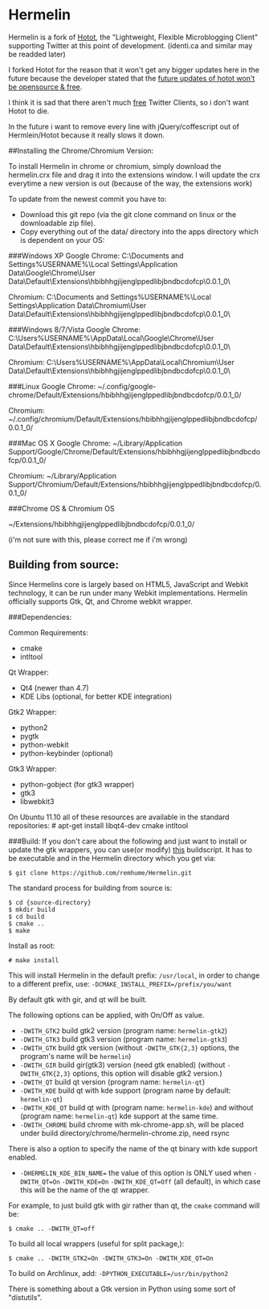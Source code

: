 # Hermelin
Hermelin is a fork of [Hotot](https://github.com/lyricat/Hotot), the "Lightweight, Flexible Microblogging Client" supporting Twitter at this point of development. (identi.ca and similar may be readded later)

I forked Hotot for the reason that it won't get any bigger updates here in the future because the developer stated that the [future updates of hotot won't be opensource & free](https://d34d.de/?p=160).

I think it is sad that there aren't much [free](https://www.gnu.org/philosophy/free-sw.html) Twitter Clients, so i don't want Hotot to die.

In the future i want to remove every line with jQuery/coffescript out of Hermlein/Hotot because it really slows it down.

##Installing the Chrome/Chromium Version:


To install Hermelin in chrome or chromium, simply download the hermelin.crx file and drag it into the extensions window.
I will update the crx everytime a new version is out (because of the way, the extensions work)

To update from the newest commit you have to:

* Download this git repo (via the git clone command on linux or the downloadable zip file).
* Copy everything out of the data/ directory into the apps directory which is dependent on your OS:

###Windows XP
Google Chrome:
C:\Documents and Settings\%USERNAME%\Local Settings\Application Data\Google\Chrome\User Data\Default\Extensions\hbibhhgjijenglppedlibjbndbcdofcp\0.0.1_0\

Chromium:
C:\Documents and Settings\%USERNAME%\Local Settings\Application Data\Chromium\User Data\Default\Extensions\hbibhhgjijenglppedlibjbndbcdofcp\0.0.1_0\

###Windows 8/7/Vista
Google Chrome:
C:\Users\%USERNAME%\AppData\Local\Google\Chrome\User Data\Default\Extensions\hbibhhgjijenglppedlibjbndbcdofcp\0.0.1_0\

Chromium:
C:\Users\%USERNAME%\AppData\Local\Chromium\User Data\Default\Extensions\hbibhhgjijenglppedlibjbndbcdofcp\0.0.1_0\

###Linux
Google Chrome:
~/.config/google-chrome/Default/Extensions/hbibhhgjijenglppedlibjbndbcdofcp/0.0.1_0/

Chromium:
~/.config/chromium/Default/Extensions/hbibhhgjijenglppedlibjbndbcdofcp/0.0.1_0/

###Mac OS X
Google Chrome:
~/Library/Application Support/Google/Chrome/Default/Extensions/hbibhhgjijenglppedlibjbndbcdofcp/0.0.1_0/

Chromium:
~/Library/Application Support/Chromium/Default/Extensions/hbibhhgjijenglppedlibjbndbcdofcp/0.0.1_0/

###Chrome OS & Chromium OS

~/Extensions/hbibhhgjijenglppedlibjbndbcdofcp/0.0.1_0/

(i'm not sure with this, please correct me if i'm wrong)

## Building from source:
Since Hermelins core is largely based on HTML5, JavaScript and Webkit technology, it can be run under many Webkit implementations. Hermelin officially supports Gtk, Qt, and Chrome webkit wrapper.

###Dependencies:

Common Requirements:
* cmake
* intltool

Qt Wrapper:
* Qt4 (newer than 4.7)
* KDE Libs (optional, for better KDE integration)

Gtk2 Wrapper:
* python2
* pygtk
* python-webkit
* python-keybinder (optional)

Gtk3 Wrapper:
* python-gobject (for gtk3 wrapper)
* gtk3
* libwebkit3

On Ubuntu 11.10 all of these resources are available in the standard repositories:
    # apt-get install libqt4-dev cmake intltool

###Build:
If you don't care about the following and just want to install or update the gtk
wrappers, you can use(or modify) [this](https://gist.github.com/fliiiix/8146460) buildscript.
It has to be executable and in the Hermelin directory which you get via:

    $ git clone https://github.com/remhume/Hermelin.git



The standard process for building from source is:

    $ cd {source-directory}
    $ mkdir build
    $ cd build
    $ cmake ..
    $ make

Install as root:

    # make install

This will install Hermelin in the default prefix: `/usr/local`, in order to change
to a different prefix, use:
`-DCMAKE_INSTALL_PREFIX=/prefix/you/want`

By default gtk with gir, and qt will be built.

The following options can be applied, with On/Off as value.

* `-DWITH_GTK2` build gtk2 version (program name: `hermelin-gtk2`)
* `-DWITH_GTK3` build gtk3 version (program name: `hermelin-gtk3`)
* `-DWITH_GTK` build gtk version (without `-DWITH_GTK{2,3}` options, the program's name will be `hermelin`)
* `-DWITH_GIR` build gir(gtk3) version (need gtk enabled) (without `-DWITH_GTK{2,3}` options, this option will disable gtk2 version.)
* `-DWITH_QT` build qt version (program name: `hermelin-qt`)
* `-DWITH_KDE` build qt with kde support (program name by default: `hermelin-qt`)
* `-DWITH_KDE_QT` build qt with (program name: `hermelin-kde`) and without (program name: `hermelin-qt`) kde support at the same time.
* `-DWITH_CHROME` build chrome with mk-chrome-app.sh, will be placed under build directory/chrome/hermelin-chrome.zip, need rsync

There is also a option to specify the name of the qt binary with kde support enabled.

* `-DHERMELIN_KDE_BIN_NAME=` the value of this option is ONLY used when `-DWITH_QT=On` `-DWITH_KDE=On` `-DWITH_KDE_QT=Off` (all default), in which case this will be the name of the qt wrapper.

For example, to just build gtk with gir rather than qt, the `cmake` command
will be:

    $ cmake .. -DWITH_QT=off

To build all local wrappers (useful for split package,):

    $ cmake .. -DWITH_GTK2=On -DWITH_GTK3=On -DWITH_KDE_QT=On

To build on Archlinux, add:
`-DPYTHON_EXECUTABLE=/usr/bin/python2`

There is something about a Gtk version in Python using some sort of
"distutils".
